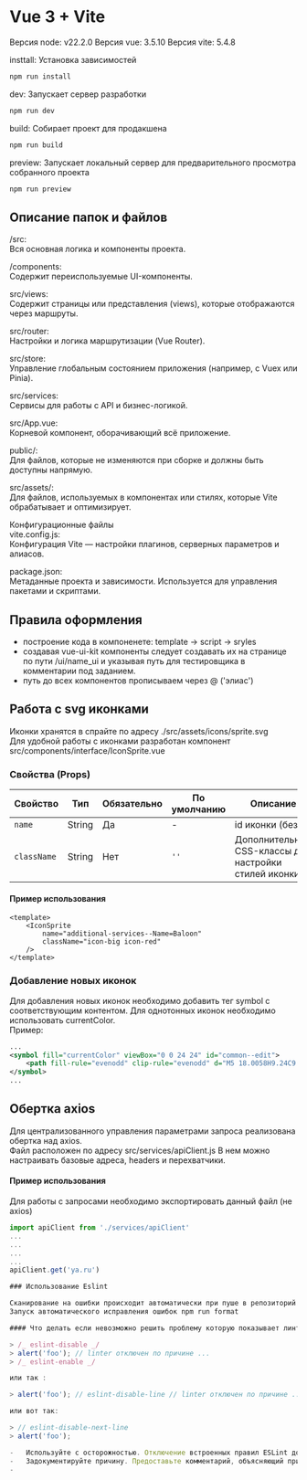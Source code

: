 # Vue 3 + Vite

Версия node: v22.2.0
Версия vue: 3.5.10
Версия vite: 5.4.8

insttall: Установка зависимостей

```sh
npm run install
```

dev: Запускает сервер разработки

```sh
npm run dev
```

build: Собирает проект для продакшена

```sh
npm run build
```

preview: Запускает локальный сервер для предварительного просмотра собранного проекта

```sh
npm run preview
```

## Описание папок и файлов

/src:  
Вся основная логика и компоненты проекта.

/components:  
Содержит переиспользуемые UI-компоненты.

src/views:  
Содержит страницы или представления (views), которые отображаются через маршруты.

src/router:  
Настройки и логика маршрутизации (Vue Router).

src/store:  
Управление глобальным состоянием приложения (например, с Vuex или Pinia).

src/services:  
Сервисы для работы с API и бизнес-логикой.

src/App.vue:  
Корневой компонент, оборачивающий всё приложение.

public/:  
Для файлов, которые не изменяются при сборке и должны быть доступны напрямую.

src/assets/:  
Для файлов, используемых в компонентах или стилях, которые Vite обрабатывает и оптимизирует.

Конфигурационные файлы  
vite.config.js:  
Конфигурация Vite — настройки плагинов, серверных параметров и алиасов.

package.json:  
Метаданные проекта и зависимости. Используется для управления пакетами и скриптами.

## Правила оформления

-   построение кода в компоненете: template -> script -> sryles
-   создавая vue-ui-kit компоненты следует создавать их на странице по пути /ui/name_ui и указывая путь для тестировщика в комментарии под заданием.
-   путь до всех компонентов прописываем через @ ('элиас')

## Работа с svg иконками

Иконки хранятся в спрайте по адресу ./src/assets/icons/sprite.svg  
Для удобной работы с иконками разработан компонент src/components/interface/IconSprite.vue

### Свойства (Props)

| Свойство    | Тип    | Обязательно | По умолчанию | Описание                                               |
| ----------- | ------ | ----------- | ------------ | ------------------------------------------------------ |
| `name`      | String | Да          | -            | id иконки (без #)                                      |
| `className` | String | Нет         | `''`         | Дополнительные CSS-классы для настройки стилей иконки. |

#### Пример использования

```vue
<template>
    <IconSprite
        name="additional-services--Name=Baloon"
        className="icon-big icon-red"
    />
</template>
```

### Добавление новых иконок

Для добавления новых иконок необходимо добавить тег symbol с соответствующим контентом. Для однотонных иконок необходимо использовать currentColor.  
Пример:

```xml
...
<symbol fill="currentColor" viewBox="0 0 24 24" id="common--edit">
    <path fill-rule="evenodd" clip-rule="evenodd" d="M5 18.0058H9.24C9.37161 18.0066 9.50207 17.9813 9.62391 17.9316C9.74574 17.8818 9.85656 17.8085 9.95 17.7158L16.87 10.7858L19.71 8.0058C19.8037 7.91284 19.8781 7.80223 19.9289 7.68038C19.9797 7.55852 20.0058 7.42781 20.0058 7.2958C20.0058 7.16379 19.9797 7.03308 19.9289 6.91122C19.8781 6.78936 19.8037 6.67876 19.71 6.5858L15.47 2.2958C15.377 2.20207 15.2664 2.12768 15.1446 2.07691C15.0227 2.02614 14.892 2 14.76 2C14.628 2 14.4973 2.02614 14.3754 2.07691C14.2536 2.12768 14.143 2.20207 14.05 2.2958L11.23 5.1258L4.29 12.0558C4.19732 12.1492 4.12399 12.2601 4.07423 12.3819C4.02446 12.5037 3.99924 12.6342 4 12.7658V17.0058C4 17.271 4.10536 17.5254 4.29289 17.7129C4.48043 17.9004 4.73478 18.0058 5 18.0058ZM14.76 4.4158L17.59 7.2458L16.17 8.6658L13.34 5.8358L14.76 4.4158ZM6 13.1758L11.93 7.2458L14.76 10.0758L8.83 16.0058H6V13.1758ZM21 20.0058H3C2.73478 20.0058 2.48043 20.1112 2.29289 20.2987C2.10536 20.4862 2 20.7406 2 21.0058C2 21.271 2.10536 21.5254 2.29289 21.7129C2.48043 21.9004 2.73478 22.0058 3 22.0058H21C21.2652 22.0058 21.5196 21.9004 21.7071 21.7129C21.8946 21.5254 22 21.271 22 21.0058C22 20.7406 21.8946 20.4862 21.7071 20.2987C21.5196 20.1112 21.2652 20.0058 21 20.0058Z"/>
</symbol>
...
```

## Обертка axios

Для централизованного управления параметрами запроса реализована обертка над axios.  
Файл расположен по адресу src/services/apiClient.js
В нем можно настраивать базовые адреса, headers и перехватчики.

#### Пример использования

Для работы с запросами необходимо экспортировать данный файл (не axios)

```js
import apiClient from './services/apiClient'
...
...
...
...
apiClient.get('ya.ru')

### Использование Eslint

Сканирование на ошибки происходит автоматически при пуше в репозиторий и через запуск команды npm run lint
Запуск автоматического исправления ошибок npm run format

#### Что делать если невозможно решить проблему которую показывает линтер?

> /_ eslint-disable _/
> alert('foo'); // linter отключен по причине ...
> /_ eslint-enable _/

или так :

> alert('foo'); // eslint-disable-line // linter отключен по причине ...

или вот так:

> // eslint-disable-next-line
> alert('foo');

-   Используйте с осторожностью. Отключение встроенных правил ESLint должно быть ограничено и использоваться только в ситуациях с четкой и веской причиной для этого. Отключение встроенных правил не должно быть решением по умолчанию для устранения ошибок линтинга.
-   Задокументируйте причину. Предоставьте комментарий, объясняющий причину отключения определенного правила после --раздела комментария. Эта документация должна разъяснить, почему правило отключается и почему это необходимо в этой конкретной ситуации.
-
